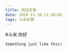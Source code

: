 ```yaml
---
title: 测试文章
date: 2018-11-18 11:28:05
tags: 斗米优聘
---
```


#斗米 你好
 
 ```
Something just like this!
 ```